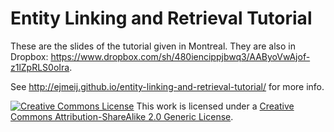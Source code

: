 Entity Linking and Retrieval Tutorial
=====================================

These are the slides of the tutorial given in Montreal. They are also in Dropbox: https://www.dropbox.com/sh/480iencippjbwq3/AAByoVwAjof-z1lZpRLS0oIra.

See http://ejmeij.github.io/entity-linking-and-retrieval-tutorial/ for more info. 

[![Creative Commons License](http://i.creativecommons.org/l/by-sa/2.0/88x31.png)](http://creativecommons.org/licenses/by-sa/2.0/)
This work is licensed under a [Creative Commons Attribution-ShareAlike 2.0 Generic License](http://creativecommons.org/licenses/by-sa/2.0/).